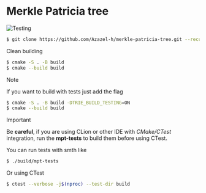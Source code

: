 # Merkle Patricia tree
![Testing](https://github.com/Azazel-h/merkle-patricia-tree/actions/workflows/cmake-multi-platform.yml/badge.svg)
```bash
$ git clone https://github.com/Azazel-h/merkle-patricia-tree.git --recursive
```

Clean building
```bash
$ cmake -S . -B build
$ cmake --build build
```
> [!NOTE]
> If you want to build with tests just add the flag
> ```bash
> $ cmake -S . -B build -DTRIE_BUILD_TESTING=ON
> $ cmake --build build
> ```

> [!IMPORTANT]
> Be **careful**, if you are using CLion or other IDE with _СMake/CTest_ integration,
> run the **mpt-tests** to build them before using CTest.

You can run tests with smth like
```bash
$ ./build/mpt-tests
```
Or using CTest
```bash
$ ctest --verbose -j$(nproc) --test-dir build
```